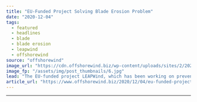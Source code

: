 ```yaml
---
title: "EU-Funded Project Solving Blade Erosion Problem"
date: "2020-12-04"
tags: 
  - featured
  - headlines
  - blade
  - blade erosion
  - leapwind
  - offshorewind
source: "offshorewind"
image_url: "https://cdn.offshorewind.biz/wp-content/uploads/sites/2/2020/12/04133003/wind-blade-erosion_LEAPWind.jpg"
image_fp: "/assets/img/post_thumbnails/6.jpg"
lead: "The EU-funded project LEAPWind, which has been working on preventing blade erosion on offshore"
article_url: "https://www.offshorewind.biz/2020/12/04/eu-funded-project-solving-blade-erosion-problem/"
---
```


---
